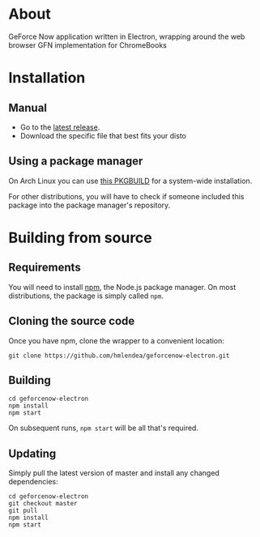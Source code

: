 # About

GeForce Now application written in Electron, wrapping around the web browser GFN implementation for ChromeBooks

# Installation

## Manual

 - Go to the [latest release](https://github.com/hmlendea/geforcenow-electron/releases/latest).
 - Download the specific file that best fits your disto

## Using a package manager

On Arch Linux you can use [this PKGBUILD](https://github.com/hmlendea/PKGBUILDs/blob/master/pkg/geforcenow-electron/PKGBUILD) for a system-wide installation.

For other distributions, you will have to check if someone included this package into the package manager's repository.

# Building from source

## Requirements

You will need to install [npm](https://www.npmjs.com/), the Node.js package manager. On most distributions, the package is simply called `npm`.

## Cloning the source code

Once you have npm, clone the wrapper to a convenient location:

```
git clone https://github.com/hmlendea/geforcenow-electron.git
```

## Building

```
cd geforcenow-electron
npm install
npm start
```

On subsequent runs, `npm start` will be all that's required.

## Updating

Simply pull the latest version of master and install any changed dependencies:

```
cd geforcenow-electron
git checkout master
git pull
npm install
npm start
```
